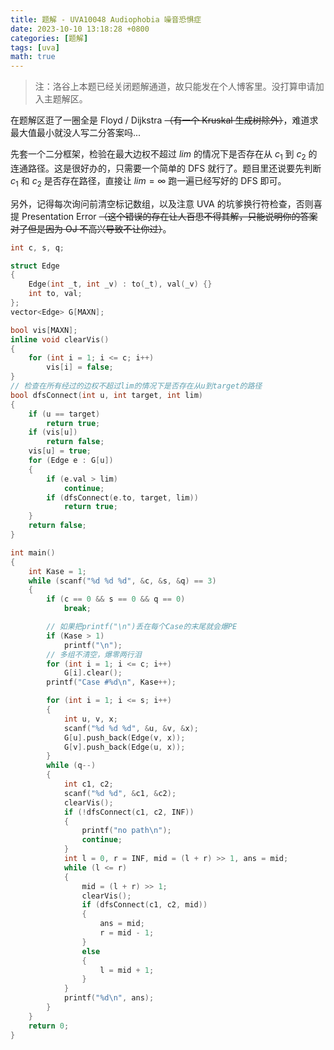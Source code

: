 ```yaml
---
title: 题解 - UVA10048 Audiophobia 噪音恐惧症
date: 2023-10-10 13:18:28 +0800
categories: [题解]
tags: [uva]
math: true
---
```


> 注：洛谷上本题已经关闭题解通道，故只能发在个人博客里。没打算申请加入主题解区。

在题解区逛了一圈全是 Floyd / Dijkstra ~~（有一个 Kruskal 生成树除外）~~，难道求最大值最小就没人写二分答案吗...

先套一个二分框架，检验在最大边权不超过 $lim$ 的情况下是否存在从 $c_1$ 到 $c_2$ 的连通路径。这是很好办的，只需要一个简单的 DFS 就行了。题目里还说要先判断 $c_1$ 和 $c_2$ 是否存在路径，直接让 $lim=\infty$ 跑一遍已经写好的 DFS 即可。

另外，记得每次询问前清空标记数组，以及注意 UVA 的坑爹换行符检查，否则喜提 Presentation Error ~~（这个错误的存在让人百思不得其解，只能说明你的答案对了但是因为 OJ 不高兴导致不让你过）~~。

```c++
int c, s, q;

struct Edge
{
    Edge(int _t, int _v) : to(_t), val(_v) {}
    int to, val;
};
vector<Edge> G[MAXN];

bool vis[MAXN];
inline void clearVis()
{
    for (int i = 1; i <= c; i++)
        vis[i] = false;
}
// 检查在所有经过的边权不超过lim的情况下是否存在从u到target的路径
bool dfsConnect(int u, int target, int lim)
{
    if (u == target)
        return true;
    if (vis[u])
        return false;
    vis[u] = true;
    for (Edge e : G[u])
    {
        if (e.val > lim)
            continue;
        if (dfsConnect(e.to, target, lim))
            return true;
    }
    return false;
}

int main()
{
    int Kase = 1;
    while (scanf("%d %d %d", &c, &s, &q) == 3)
    {
        if (c == 0 && s == 0 && q == 0)
            break;

        // 如果把printf("\n")丢在每个Case的末尾就会爆PE
        if (Kase > 1)
            printf("\n");
        // 多组不清空，爆零两行泪
        for (int i = 1; i <= c; i++)
            G[i].clear();
        printf("Case #%d\n", Kase++);

        for (int i = 1; i <= s; i++)
        {
            int u, v, x;
            scanf("%d %d %d", &u, &v, &x);
            G[u].push_back(Edge(v, x));
            G[v].push_back(Edge(u, x));
        }
        while (q--)
        {
            int c1, c2;
            scanf("%d %d", &c1, &c2);
            clearVis();
            if (!dfsConnect(c1, c2, INF))
            {
                printf("no path\n");
                continue;
            }
            int l = 0, r = INF, mid = (l + r) >> 1, ans = mid;
            while (l <= r)
            {
                mid = (l + r) >> 1;
                clearVis();
                if (dfsConnect(c1, c2, mid))
                {
                    ans = mid;
                    r = mid - 1;
                }
                else
                {
                    l = mid + 1;
                }
            }
            printf("%d\n", ans);
        }
    }
    return 0;
}
```
